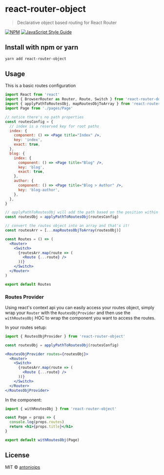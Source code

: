 # react-router-object

> Declarative object based routing for React Router

[![NPM](https://img.shields.io/npm/v/react-router-object.svg)](https://www.npmjs.com/package/react-router-object) [![JavaScript Style Guide](https://img.shields.io/badge/code_style-standard-brightgreen.svg)](https://standardjs.com)

## Install with npm or yarn

```bash
yarn add react-router-object
```

## Usage

This is a basic routes configuration

```jsx
import React from 'react'
import { BrowserRouter as Router, Route, Switch } from 'react-router-dom'
import { applyPathToRoutesObj, mapRoutesObjToArray } from 'react-router-object'
import Page from './pages/Page'

// notice there's no path properties
const routesConfig = {
  // index is a reserved key for root paths
  index: {
    component: () => <Page title="Index" />,
    key: 'index',
    exact: true,
  },
  blog: {
    index: {
      component: () => <Page title="Blog" />,
      key: 'blog',
      exact: true,
    },
    author: {
      component: () => <Page title="Blog > Author" />,
      key: 'blog-author',
    },
  },
}

// applyPathToRoutesObj will add the path based on the position within the objects keys tree
const routesObj = applyPathToRoutesObj(routesConfig)

// convert the routes object into an array and that's it!
const routesArr = [...mapRoutesObjToArray(routesObj)]

const Routes = () => (
  <Router>
    <Switch>
      {routesArr.map(route => (
        <Route {...route} />
      ))}
    </Switch>
  </Router>
)

export default Routes
```

### Routes Provider

Using react's context api you can easily access your routes object, simply wrap your `Router` with the `RoutesObjProvider` and then use the `withRoutesObj` HOC to wrap the component you want to access the routes.

In your routes setup:

```jsx
import { RoutesObjProvider } from 'react-router-object'

const routesObj = applyPathToRoutesObj(routesConfig)

<RoutesObjProvider routes={routesObj}>
  <Router>
    <Switch>
      {routesArr.map(route => (
        <Route {...route} />
      ))}
    </Switch>
  </Router>
</RoutesObjProvider>
```

In the component:

```jsx
import { withRoutesObj } from 'react-router-object'

const Page = props => {
  console.log(props.routes)
  return <h1>{props.title}</h1>
}

export default withRoutesObj(Page)
```

## License

MIT © [antoniojps](https://github.com/antoniojps)
